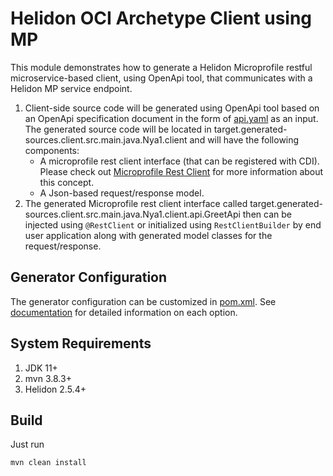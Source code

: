 # Helidon OCI Archetype Client using MP

This module demonstrates how to generate a Helidon Microprofile restful microservice-based client, using OpenApi tool, that communicates with a Helidon MP service endpoint.

1. Client-side source code will be generated using OpenApi tool based on an OpenApi specification document in the form
of [api.yaml](../spec/api.yaml) as an input. The generated source code will be located in 
target.generated-sources.client.src.main.java.Nya1.client and will have the following components:
   * A microprofile rest client interface (that can be registered with CDI). Please check out
     [Microprofile Rest Client](https://helidon.io/docs/v2/#/mp/restclient/09_rest-client) for more
     information about this concept.
   * A Json-based request/response model.
2. The generated Microprofile rest client interface called target.generated-sources.client.src.main.java.Nya1.client.api.GreetApi
then can be injected using `@RestClient` or initialized using `RestClientBuilder` by end user application along with generated model classes for the request/response.

## Generator Configuration
The generator configuration can be customized in [pom.xml](pom.xml). See [documentation](https://openapi-generator.tech/docs/generators/java) for detailed information on each option.

## System Requirements
1. JDK 11+ 
2. mvn 3.8.3+
3. Helidon 2.5.4+

## Build 
Just run

```bash
mvn clean install
```